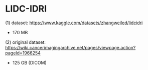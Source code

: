 # LIDC-IDRI

(1) dataset: https://www.kaggle.com/datasets/zhangweiled/lidcidri
- 170 MB

(2) original dataset: https://wiki.cancerimagingarchive.net/pages/viewpage.action?pageId=1966254
- 125 GB (DICOM)
